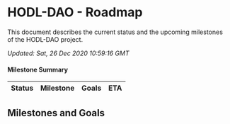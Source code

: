 # HODL-DAO - Roadmap

This document describes the current status and the upcoming milestones of the HODL-DAO project.

*Updated: Sat, 26 Dec 2020 10:59:16 GMT*

#### Milestone Summary

| Status | Milestone | Goals | ETA |
| :---: | :--- | :---: | :---: |

## Milestones and Goals


